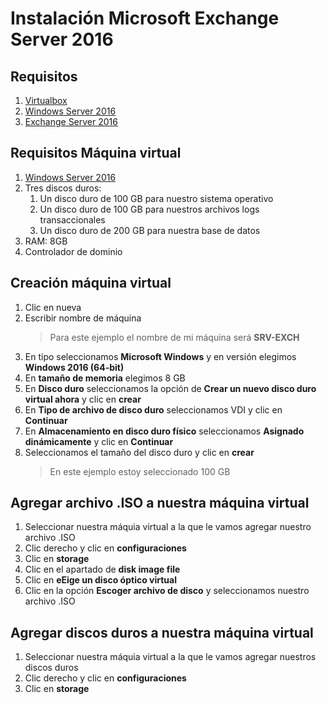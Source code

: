 # Instalación Microsoft Exchange Server 2016

## Requisitos
1. [Virtualbox](https://www.virtualbox.org)
2. [Windows Server 2016](https://www.microsoft.com/es-xl/evalcenter/evaluate-windows-server-2016)
3. [Exchange Server 2016](https://www.google.com/url?sa=t&rct=j&q=&esrc=s&source=web&cd=&cad=rja&uact=8&ved=2ahUKEwj2xobGmdrwAhVKmK0KHVHiDN0QFjAAegQIAhAD&url=https%3A%2F%2Fwww.microsoft.com%2Fen-us%2Fdownload%2Fdetails.aspx%3Fid%3D57388&usg=AOvVaw321h9vVlI5oBfqDDKUoRnM)

## Requisitos Máquina virtual
1. [Windows Server 2016](https://www.microsoft.com/es-xl/evalcenter/evaluate-windows-server-2016)
2. Tres discos duros:
    1. Un disco duro de 100 GB para nuestro sistema operativo
    2. Un disco duro de 100 GB para nuestros archivos logs transaccionales
    3. Un disco duro de 200 GB para nuestra base de datos
3. RAM: 8GB
4. Controlador de dominio

## Creación máquina virtual
1. Clic en nueva
2. Escribir nombre de máquina
    ![]()
    > Para este ejemplo el nombre de mi máquina será **SRV-EXCH**
3. En tipo seleccionamos **Microsoft Windows** y en versión elegimos **Windows 2016 (64-bit)**
    ![]()
4. En **tamaño de memoria** elegimos 8 GB
    ![]()
5. En **Disco duro** seleccionamos la opción de **Crear un nuevo disco duro virtual ahora** y clic en **crear**
    ![]()
6. En **Tipo de archivo de disco duro** seleccionamos VDI y clic en **Continuar**
    ![]()
7. En **Almacenamiento en disco duro físico** seleccionamos **Asignado dinámicamente** y clic en **Continuar**
    ![]()
8. Seleccionamos el tamaño del disco duro y clic en **crear**
    ![]()
    > En este ejemplo estoy seleccionado 100 GB

## Agregar archivo .ISO a nuestra máquina virtual
1. Seleccionar nuestra máquia virtual a la que le vamos agregar nuestro archivo .ISO
2. Clic derecho y clic en **configuraciones**
3. Clic en **storage**
4. Clic en el apartado de **disk image file**
5. Clic en **eEige un disco óptico virtual**
6. Clic en la opción **Escoger archivo de disco** y seleccionamos nuestro archivo .ISO



## Agregar discos duros a nuestra máquina virtual
1. Seleccionar nuestra máquia virtual a la que le vamos agregar nuestros discos duros
2. Clic derecho y clic en **configuraciones**
3. Clic en **storage**